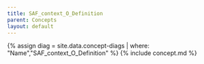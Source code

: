 ```yaml
---
title: SAF_context_O_Definition
parent: Concepts
layout: default
---
```

{% assign diag = site.data.concept-diags | where: "Name","SAF_context_O_Definition" %}
{% include concept.md %}